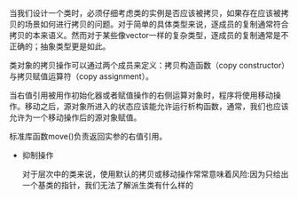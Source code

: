 当我们设计一个类时，必须仔细考虑类的实例是否应该被拷贝，如果存在应该被拷贝的场景如何进行拷贝的问题。对于简单的具体类型来说，逐成员的复制通常符合拷贝的本来语义。然而对于某些像vector一样的复杂类型，逐成员的复制通常是不正确的；抽象类型更是如此。



类对象的拷贝操作可以通过两个成员来定义：拷贝构造函数（copy constructor）与拷贝赋值运算符（copy assignment）。



当右值引用被用作初始化器或者赋值操作的右侧运算对象时，程序将使用移动操作。移动之后，源对象所进入的状态应该能允许运行析构函数，通常，我们也应该允许为一个移动操作后的源对象赋值。



标准库函数move()负责返回实参的右值引用。



* 抑制操作

  对于层次中的类来说，使用默认的拷贝或移动操作常常意味着风险:因为只给出一个基类的指针，我们无法了解派生类有什么样的



